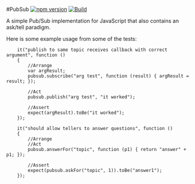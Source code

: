 #PubSub
[![npm version](https://badge.fury.io/js/js-pubsub.svg)](https://badge.fury.io/js/js-pubsub)
[![Build](https://travis-ci.org/stewie1570/PubSub.svg)](https://github.com/stewie1570/PubSub)

A simple Pub/Sub implementation for JavaScript that also contains an ask/tell paradigm.


Here is some example usage from some of the tests:

        it("publish to same topic receives callback with correct argument", function ()
        {
            //Arrange
            var argResult;
            pubsub.subscribe("arg test", function (result) { argResult = result; });

            //Act
            pubsub.publish("arg test", "it worked");

            //Assert
            expect(argResult).toBe("it worked");
        });
        
        it("should allow tellers to answer questions", function ()
        {
            //Arrange
            //Act
            pubsub.answerFor("topic", function (p1) { return "answer" + p1; });

            //Assert
            expect(pubsub.askFor("topic", 1)).toBe("answer1");
        });
